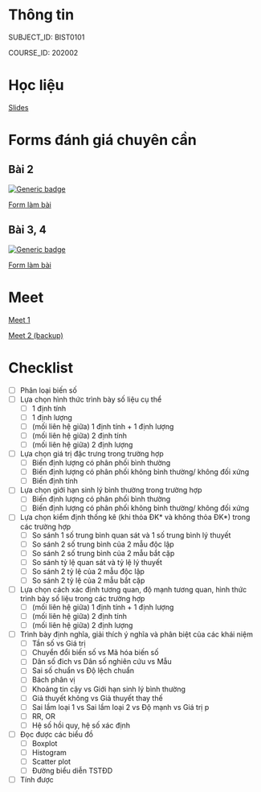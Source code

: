 # Thông tin

SUBJECT_ID: BIST0101

COURSE_ID: 202002

# Học liệu

[Slides](https://drive.google.com/drive/folders/1q-gduJIHI_3-yO4xkK2VY9pP8zUIlERW?usp=sharing)

# Forms đánh giá chuyên cần

## Bài 2

[![Generic badge](https://img.shields.io/badge/Status-Active-green.svg)](https://forms.gle/Sv4amsp6uBxrr7Fd9)

[Form làm bài](https://forms.gle/Sv4amsp6uBxrr7Fd9)

## Bài 3, 4

[![Generic badge](https://img.shields.io/badge/Status-Active-green.svg)](https://forms.gle/79JFyEed6jYJq5ua6)

[Form làm bài](https://forms.gle/79JFyEed6jYJq5ua6)

# Meet

[Meet 1](https://meet.google.com/vor-ihvk-ocw)

[Meet 2 (backup)](https://meet.google.com/eam-uspu-jgg)

# Checklist

- [ ] Phân loại biến số
- [ ] Lựa chọn hình thức trình bày số liệu cụ thể
  - [ ] 1 định tính
  - [ ] 1 định lượng
  - [ ] (mối liên hệ giữa) 1 định tính + 1 định lượng 
  - [ ] (mối liên hệ giữa) 2 định tính
  - [ ] (mối liên hệ giữa) 2 định lượng
- [ ] Lựa chọn giá trị đặc trưng trong trường hợp
  - [ ] Biến định lượng có phân phối bình thường
  - [ ] Biến định lượng có phân phối không bình thường/ không đối xứng
  - [ ] Biến định tính
- [ ] Lựa chọn giới hạn sinh lý bình thường trong trường hợp
  - [ ] Biến định lượng có phân phối bình thường
  - [ ] Biến định lượng có phân phối không bình thường/ không đối xứng
- [ ] Lựa chọn kiểm định thống kê (khi thỏa ĐK* và không thỏa ĐK*) trong các trường hợp
  - [ ] So sánh 1 số trung bình quan sát và 1 số trung bình lý thuyết
  - [ ] So sánh 2 số trung bình của 2 mẫu độc lập
  - [ ] So sánh 2 số trung bình của 2 mẫu bắt cặp
  - [ ] So sánh tỷ lệ quan sát và tỷ lệ lý thuyết
  - [ ] So sánh 2 tỷ lệ của 2 mẫu độc lập
  - [ ] So sánh 2 tỷ lệ của 2 mẫu bắt cặp
- [ ] Lựa chọn cách xác định tương quan, độ mạnh tương quan, hình thức trình bày số liệu trong các trường hợp
  - [ ] (mối liên hệ giữa) 1 định tính + 1 định lượng 
  - [ ] (mối liên hệ giữa) 2 định tính
  - [ ] (mối liên hệ giữa) 2 định lượng 
- [ ] Trình bày định nghĩa, giải thích ý nghĩa và phân biệt của các khái niệm
  - [ ] Tần số vs Giá trị
  - [ ] Chuyển đổi biến số vs Mã hóa biến số
  - [ ] Dân số đich vs Dân số nghiên cứu vs Mẫu
  - [ ] Sai số chuẩn vs Độ lệch chuẩn
  - [ ] Bách phân vị
  - [ ] Khoảng tin cậy vs Giới hạn sinh lý bình thường
  - [ ] Giả thuyết không vs Giả thuyết thay thế
  - [ ] Sai lầm loại 1 vs Sai lầm loại 2 vs Độ mạnh vs Giá trị p
  - [ ] RR, OR
  - [ ] Hệ số hồi quy, hệ số xác định
- [ ] Đọc được các biểu đồ
  - [ ] Boxplot
  - [ ] Histogram
  - [ ] Scatter plot
  - [ ] Đường biểu diễn TSTĐD
- [ ] Tính được
